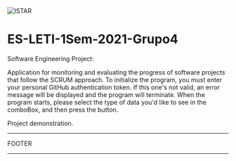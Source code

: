 ![ISTAR](https://gci.iscte-iul.pt/2020/logotipos/files/brand_v2/centros/rgb/istar/abbreviation/main/rgb_istar_abbreviation_main.png)

# ES-LETI-1Sem-2021-Grupo4

Software Engineering Project:

Application for monitoring and evaluating the progress of software projects that follow the SCRUM approach.
To initialize the program, you must enter your personal GitHub authentication token. 
If this one's not valid, an error message will be displayed and the program will terminate.
When the program starts, please select the type of data you'd like to see in the comboBox, and then press the button.

Project demonstration.

---------------------------------------------------------------

FOOTER

--------------------------------------------------------------
